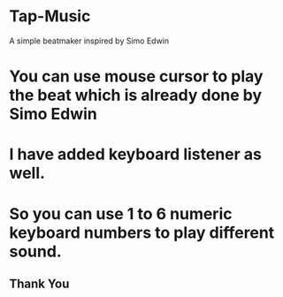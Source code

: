 # Tap-Music
A simple beatmaker inspired by Simo Edwin

# You can use mouse cursor to play the beat which is already done by Simo Edwin
# I have added keyboard listener as well.
# So you can use 1 to 6 numeric keyboard numbers to play different sound.
## Thank You
